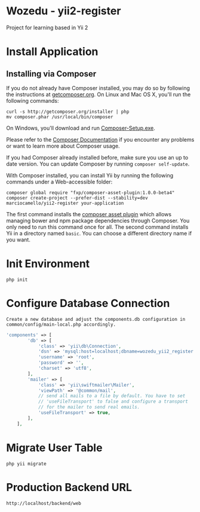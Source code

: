 Wozedu - yii2-register
=============

Project for learning based in Yii 2

Install Application
===================

Installing via Composer <a name="installing-via-composer"></a>
-----------------------

If you do not already have Composer installed, you may do so by following the instructions at
[getcomposer.org](https://getcomposer.org/download/). On Linux and Mac OS X, you'll run the following commands:

    curl -s http://getcomposer.org/installer | php
    mv composer.phar /usr/local/bin/composer

On Windows, you'll download and run [Composer-Setup.exe](https://getcomposer.org/Composer-Setup.exe).

Please refer to the [Composer Documentation](https://getcomposer.org/doc/) if you encounter any
problems or want to learn more about Composer usage.

If you had Composer already installed before, make sure you use an up to date version. You can update Composer
by running `composer self-update`.

With Composer installed, you can install Yii by running the following commands under a Web-accessible folder:

```
composer global require "fxp/composer-asset-plugin:1.0.0-beta4"
composer create-project --prefer-dist --stability=dev marciocamello/yii2-register your-application
```

The first command installs the [composer asset plugin](https://github.com/francoispluchino/composer-asset-plugin/)
which allows managing bower and npm package dependencies through Composer. You only need to run this command
once for all. The second command installs Yii in a directory named `basic`. You can choose a different directory name if you want.

Init Environment
===================

```
php init
```

Configure Database Connection
===================

```
Create a new database and adjust the components.db configuration in common/config/main-local.php accordingly.
```

```php
'components' => [
        'db' => [
            'class' => 'yii\db\Connection',
            'dsn' => 'mysql:host=localhost;dbname=wozedu_yii2_register',
            'username' => 'root',
            'password' => '',
            'charset' => 'utf8',
        ],
        'mailer' => [
            'class' => 'yii\swiftmailer\Mailer',
            'viewPath' => '@common/mail',
            // send all mails to a file by default. You have to set
            // 'useFileTransport' to false and configure a transport
            // for the mailer to send real emails.
            'useFileTransport' => true,
        ],
    ],
```

Migrate User Table
===================

```
php yii migrate
```

Production Backend URL
=====================

```
http://localhost/backend/web
```
